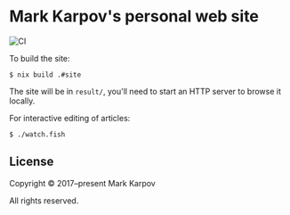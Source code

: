 # Mark Karpov's personal web site

![CI](https://github.com/mrkkrp/markkarpov.com/workflows/CI/badge.svg?branch=master)

To build the site:

```shell
$ nix build .#site
```

The site will be in `result/`, you'll need to start an HTTP server to browse
it locally.

For interactive editing of articles:

```shell
$ ./watch.fish
```

## License

Copyright © 2017–present Mark Karpov

All rights reserved.
